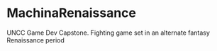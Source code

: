 # MachinaRenaissance
UNCC Game Dev Capstone. Fighting game set in an alternate fantasy Renaissance period
